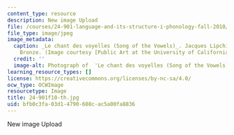 ```yaml
---
content_type: resource
description: New image Upload
file: /courses/24-901-language-and-its-structure-i-phonology-fall-2010/bfb0c3fa03d14790608cac5a00fa8836_24-901f10-th.jpg
file_type: image/jpeg
image_metadata:
  caption: _Le chant des voyelles (Song of the Vowels)_. Jacques Lipchitz, 1931-32.
    Bronze. (Image courtesy [Public Art at the University of California, Los Angeles](http://www.publicartinla.com/UCLAArt/song1.html).)
  credit: ''
  image-alt: Photograph of  'Le chant des voyelles (Song of the Vowels)', bronze sculpture.
learning_resource_types: []
license: https://creativecommons.org/licenses/by-nc-sa/4.0/
ocw_type: OCWImage
resourcetype: Image
title: 24-901f10-th.jpg
uid: bfb0c3fa-03d1-4790-608c-ac5a00fa8836
---
```

New image Upload